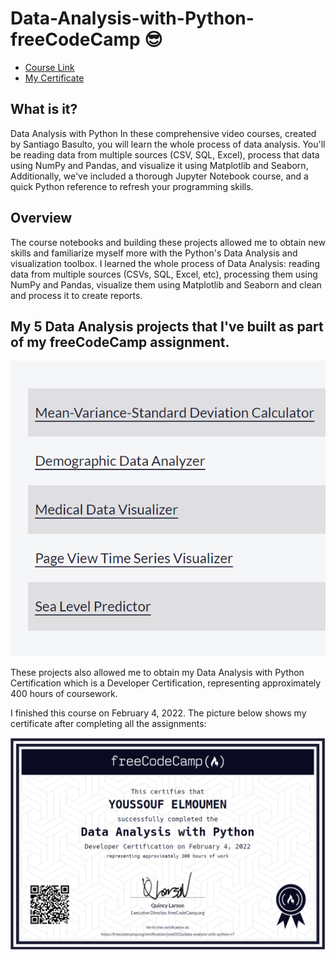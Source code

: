 Data-Analysis-with-Python-freeCodeCamp 😎
=====================
-   [Course Link](https://www.freecodecamp.org/learn/data-analysis-with-python/)
-   [My Certificate](https://www.freecodecamp.org/certification/josef202a/data-analysis-with-python-v7)
## What is it?
Data Analysis with Python
In these comprehensive video courses, created by Santiago Basulto, you will learn the whole process of data analysis. You'll be reading data from multiple sources (CSV, SQL, Excel), process that data using NumPy and Pandas, and visualize it using Matplotlib and Seaborn, Additionally, we've included a thorough Jupyter Notebook course, and a quick Python reference to refresh your programming skills.

## Overview
The course notebooks and building these projects allowed me to obtain new skills and familiarize myself more with the Python's Data Analysis and visualization toolbox. I learned the whole process of Data Analysis: reading data from multiple sources (CSVs, SQL, Excel, etc), processing them using NumPy and Pandas, visualize them using Matplotlib and Seaborn and clean and process it to create reports.

## My 5 Data Analysis projects that I've built as part of my freeCodeCamp assignment.

![CS50B](img/cont.png)

These projects also allowed me to obtain my Data Analysis with Python Certification which is a Developer Certification, representing approximately 400 hours of coursework.

I finished this course on February 4, 2022.
The picture below shows my certificate after completing all the assignments:

![CS50B](img/freecamp.png)
